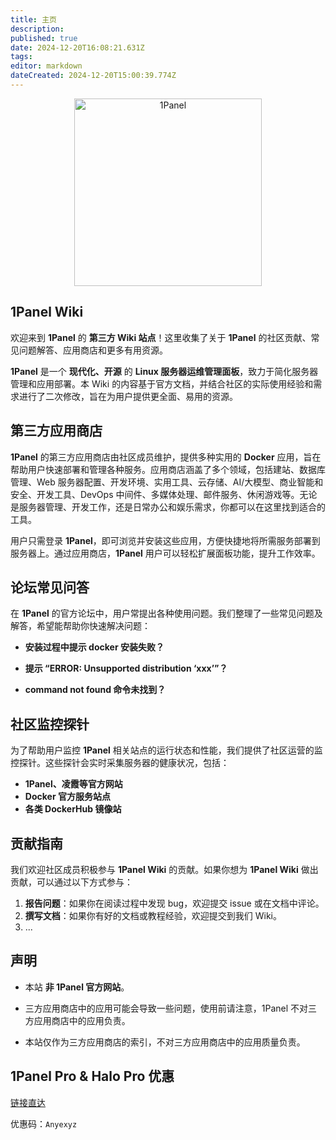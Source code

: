 ```yaml
---
title: 主页
description: 
published: true
date: 2024-12-20T16:08:21.631Z
tags: 
editor: markdown
dateCreated: 2024-12-20T15:00:39.774Z
---
```


<p align="center">
    <a href="https://1panel.cn">
        <img src="http://1panel.oss-cn-hangzhou.aliyuncs.com/img/1panel-logo.png" alt="1Panel" width="300" />
    </a>
</p>

## 1Panel Wiki

欢迎来到 **1Panel** 的 **第三方 Wiki 站点**！这里收集了关于 **1Panel** 的社区贡献、常见问题解答、应用商店和更多有用资源。

**1Panel** 是一个 **现代化、开源** 的 **Linux 服务器运维管理面板**，致力于简化服务器管理和应用部署。本 Wiki 的内容基于官方文档，并结合社区的实际使用经验和需求进行了二次修改，旨在为用户提供更全面、易用的资源。

## 第三方应用商店

**1Panel** 的第三方应用商店由社区成员维护，提供多种实用的 **Docker** 应用，旨在帮助用户快速部署和管理各种服务。应用商店涵盖了多个领域，包括建站、数据库管理、Web 服务器配置、开发环境、实用工具、云存储、AI/大模型、商业智能和安全、开发工具、DevOps 中间件、多媒体处理、邮件服务、休闲游戏等。无论是服务器管理、开发工作，还是日常办公和娱乐需求，你都可以在这里找到适合的工具。

用户只需登录 **1Panel**，即可浏览并安装这些应用，方便快捷地将所需服务部署到服务器上。通过应用商店，**1Panel** 用户可以轻松扩展面板功能，提升工作效率。

## 论坛常见问答

在 **1Panel** 的官方论坛中，用户常提出各种使用问题。我们整理了一些常见问题及解答，希望能帮助你快速解决问题：

- **安装过程中提示 docker 安装失败？**

- **提示 “ERROR: Unsupported distribution ‘xxx’”？**

- **command not found 命令未找到？**


## 社区监控探针

为了帮助用户监控 **1Panel** 相关站点的运行状态和性能，我们提供了社区运营的监控探针。这些探针会实时采集服务器的健康状况，包括：

- **1Panel、凌霞等官方网站**
- **Docker 官方服务站点**
- **各类 DockerHub 镜像站**

## 贡献指南

我们欢迎社区成员积极参与 **1Panel Wiki** 的贡献。如果你想为 **1Panel Wiki** 做出贡献，可以通过以下方式参与：

1. **报告问题**：如果你在阅读过程中发现 bug，欢迎提交 issue 或在文档中评论。
2. **撰写文档**：如果你有好的文档或教程经验，欢迎提交到我们 Wiki。
3. ...

## 声明

- 本站 **非 1Panel 官方网站**。

- 三方应用商店中的应用可能会导致一些问题，使用前请注意，1Panel 不对三方应用商店中的应用负责。

- 本站仅作为三方应用商店的索引，不对三方应用商店中的应用质量负责。

## 1Panel Pro & Halo Pro 优惠

[链接直达](https://www.lxware.cn/?code=Anyexyz)

优惠码：`Anyexyz`